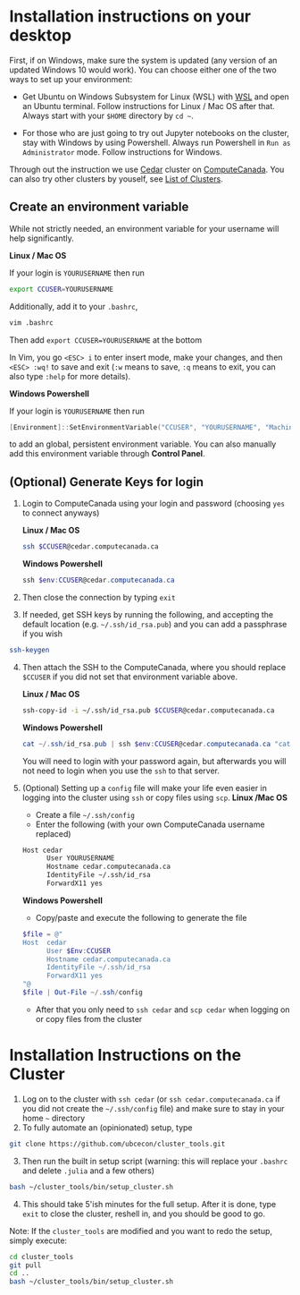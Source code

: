 # Installation instructions on your desktop
First, if on Windows, make sure the system is updated (any version of an updated Windows 10 would work). You can choose either one of the two ways to set up your environment:

- Get Ubuntu on Windows Subsystem for Linux (WSL) with [WSL](WSL.md) and open an Ubuntu terminal. Follow instructions for Linux / Mac OS after that. Always start with your `$HOME` directory by `cd ~`.

- For those who are just going to try out Jupyter notebooks on the cluster, stay with Windows by using Powershell. Always run Powershell in `Run as Administrator` mode. Follow instructions for Windows.

Through out the instruction we use [Cedar](https://docs.computecanada.ca/wiki/Cedar) cluster on [ComputeCanada](https://www.computecanada.ca/). You can also try other clusters by youself, see [List of Clusters](https://www.computecanada.ca/research-portal/accessing-resources/available-resources/).

## Create an environment variable
While not strictly needed, an environment variable for your username will help significantly.

**Linux / Mac OS**

If your login is `YOURUSERNAME` then run
```bash
export CCUSER=YOURUSERNAME
```
Additionally, add it to your `.bashrc`,
```bash
vim .bashrc
```
Then add `export CCUSER=YOURUSERNAME` at the bottom

In Vim, you go `<ESC> i` to enter insert mode, make your changes, and then `<ESC> :wq!` to save and exit (`:w` means to save, `:q` means to exit, you can also type `:help` for more details).

**Windows Powershell**

If your login is `YOURUSERNAME` then run
```powershell
[Environment]::SetEnvironmentVariable("CCUSER", "YOURUSERNAME", "Machine")
```
to add an global, persistent environment variable. You can also manually add this environment variable through **Control Panel**.

## (Optional) Generate Keys for login

1. Login to ComputeCanada using your login and password (choosing `yes` to connect anyways)

    **Linux / Mac OS**
    ```bash
    ssh $CCUSER@cedar.computecanada.ca
    ```
    **Windows Powershell**
    ```powershell
    ssh $env:CCUSER@cedar.computecanada.ca
    ```
2. Then close the connection by typing `exit`
3. If needed, get SSH keys by running the following, and accepting the default location (e.g. `~/.ssh/id_rsa.pub`) and you can add a passphrase if you wish
```bash
ssh-keygen
```
4. Then attach the SSH to the ComputeCanada, where you should replace `$CCUSER` if you did not set that environment variable above.

    **Linux / Mac OS**
    ```bash
    ssh-copy-id -i ~/.ssh/id_rsa.pub $CCUSER@cedar.computecanada.ca
    ```
    **Windows Powershell**
    ```powershell
    cat ~/.ssh/id_rsa.pub | ssh $env:CCUSER@cedar.computecanada.ca "cat >> ~/.ssh/authorized_keys"
    ```

    You will need to login with your password again, but afterwards you will not need to login when you use the `ssh` to that server.
5. (Optional) Setting up a `config` file will make your life even easier in logging into the cluster using `ssh` or copy files using  `scp`.
   **Linux /Mac OS**
    - Create a file `~/.ssh/config`
    - Enter the following (with your own ComputeCanada username replaced)
    ```bash
    Host cedar
	      User YOURUSERNAME
	      Hostname cedar.computecanada.ca
	      IdentityFile ~/.ssh/id_rsa
	      ForwardX11 yes
    ```
    **Windows Powershell**
    - Copy/paste and execute the following to generate the file
    ```powershell
	$file = @"
	Host  cedar
	      User $Env:CCUSER
	      Hostname cedar.computecanada.ca
	      IdentityFile ~/.ssh/id_rsa
	      ForwardX11 yes
	"@
	$file | Out-File ~/.ssh/config
    ```
    - After that you only need to `ssh cedar` and `scp cedar` when logging on or copy files from the cluster

# Installation Instructions on the Cluster

1. Log on to the cluster with `ssh cedar` (or `ssh cedar.computecanada.ca` if you did not create the `~/.ssh/config` file)  and make sure to stay in your home `~` directory
2. To fully automate an (opinionated) setup, type
```bash
git clone https://github.com/ubcecon/cluster_tools.git
```
3. Then run the built in setup script (warning: this will replace your `.bashrc` and delete `.julia` and a few others)
```bash
bash ~/cluster_tools/bin/setup_cluster.sh
```
4. This should take 5'ish minutes for the full setup.  After it is done, type `exit` to close the cluster, reshell in, and you should be good to go.

Note: If the `cluster_tools` are modified and you want to redo the setup, simply execute:
```bash
cd cluster_tools
git pull
cd ..
bash ~/cluster_tools/bin/setup_cluster.sh
```
